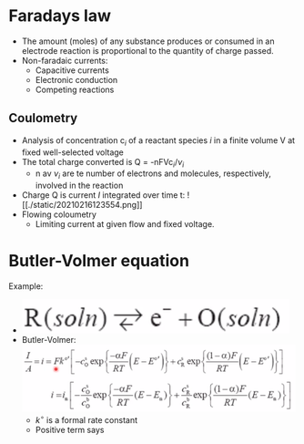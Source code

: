 # Faradays law
- The amount (moles) of any substance produces or consumed in an electrode reaction is proportional to the quantity of charge passed.
- Non-faradaic currents:
	- Capacitive currents
	- Electronic conduction
	- Competing reactions

## Coulometry
- Analysis of concentration c$_i$ of a reactant species $i$ in a finite volume V at fixed well-selected voltage
- The total charge converted is Q = -nFVc$_i$/$\nu_i$
	- n av $\nu_i$ are te number of electrons and molecules, respectively, involved in the reaction
- Charge Q is current $I$ integrated over time t: ![[./static/20210216123554.png]]
- Flowing coloumetry
	- Limiting current at given flow and fixed voltage.

# Butler-Volmer equation
Example:
- ![](./static/20210216124730.png)
- Butler-Volmer: ![](./static/20210216124746.png)
	- $k^{\circ}$ is a formal rate constant
	- Positive term says 


